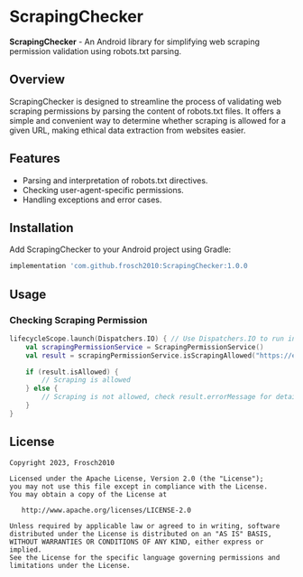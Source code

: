 # ScrapingChecker

**ScrapingChecker** - An Android library for simplifying web scraping permission validation using robots.txt parsing.

## Overview

ScrapingChecker is designed to streamline the process of validating web scraping permissions by parsing the content of robots.txt files. It offers a simple and convenient way to determine whether scraping is allowed for a given URL, making ethical data extraction from websites easier.

## Features

- Parsing and interpretation of robots.txt directives.
- Checking user-agent-specific permissions.
- Handling exceptions and error cases.

## Installation

Add ScrapingChecker to your Android project using Gradle:

```gradle
implementation 'com.github.frosch2010:ScrapingChecker:1.0.0
```

## Usage

### Checking Scraping Permission
```kotlin
lifecycleScope.launch(Dispatchers.IO) { // Use Dispatchers.IO to run in the IO context
    val scrapingPermissionService = ScrapingPermissionService()
    val result = scrapingPermissionService.isScrapingAllowed("https://example.com", "MyUserAgent")

    if (result.isAllowed) {
        // Scraping is allowed
    } else {
        // Scraping is not allowed, check result.errorMessage for details
    }
}
```

## License

    Copyright 2023, Frosch2010

    Licensed under the Apache License, Version 2.0 (the "License");
    you may not use this file except in compliance with the License.
    You may obtain a copy of the License at

       http://www.apache.org/licenses/LICENSE-2.0

    Unless required by applicable law or agreed to in writing, software
    distributed under the License is distributed on an "AS IS" BASIS,
    WITHOUT WARRANTIES OR CONDITIONS OF ANY KIND, either express or implied.
    See the License for the specific language governing permissions and
    limitations under the License.
